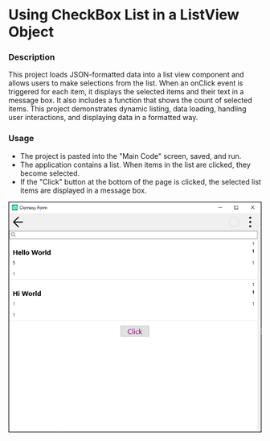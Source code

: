# Using CheckBox List in a ListView Object

### Description
This project loads JSON-formatted data into a list view component and allows users to make selections from the list. When an onClick event is triggered for each item, it displays the selected items and their text in a message box. It also includes a function that shows the count of selected items. This project demonstrates dynamic listing, data loading, handling user interactions, and displaying data in a formatted way.

### Usage
* The project is pasted into the "Main Code" screen, saved, and run.
* The application contains a list. When items in the list are clicked, they become selected.
* If the "Click" button at the bottom of the page is clicked, the selected list items are displayed in a message box.

![Using CheckBoxList In A ListView Object](UsingCheckBoxListInAListViewObject.png)